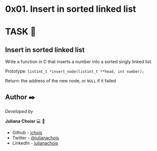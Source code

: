 # 0x01. Insert in sorted linked list

# TASK 🔧

## Insert in sorted linked list

Write a function in C that inserts a number into a sorted singly linked list.

Prototype: ```listint_t *insert_node(listint_t **head, int number);```

Return: the address of the new node, or ```NULL``` if it failed


## Author ✒️

_Developed by_

**Juliana Choisr** :computer: :woman: 

- Github - [jchois](https://github.com/jchois)
- Twitter - [@julianachois](https://twitter.com/julianachois)
- LinkedIn - [julianachois](https://www.linkedin.com/in/julianachois/)

